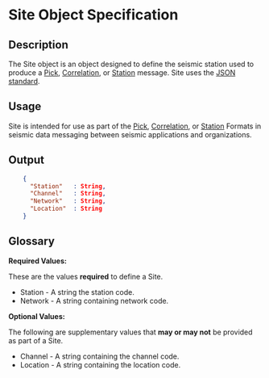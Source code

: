 # Site Object Specification

## Description

The Site object is an object designed to define the seismic station used to
produce a [Pick](Pick.md), [Correlation](Correlation.md), or
[Station](Station.md) message.  Site uses the
[JSON standard](http://www.json.org).

## Usage
Site is intended for use as part of the [Pick](Pick.md),
[Correlation](Correlation.md), or [Station](Station.md) Formats in seismic data
messaging between seismic applications and organizations.

## Output
```json
    {
      "Station"   : String,
      "Channel"   : String,
      "Network"   : String,
      "Location"  : String
    }
```

## Glossary
**Required Values:**

These are the values **required** to define a Site.

* Station - A string the station code.
* Network - A string containing network code.

**Optional Values:**

The following are supplementary values that **may or may not** be provided as
part of a Site.

* Channel - A string containing the channel code.
* Location - A string containing the location code.
